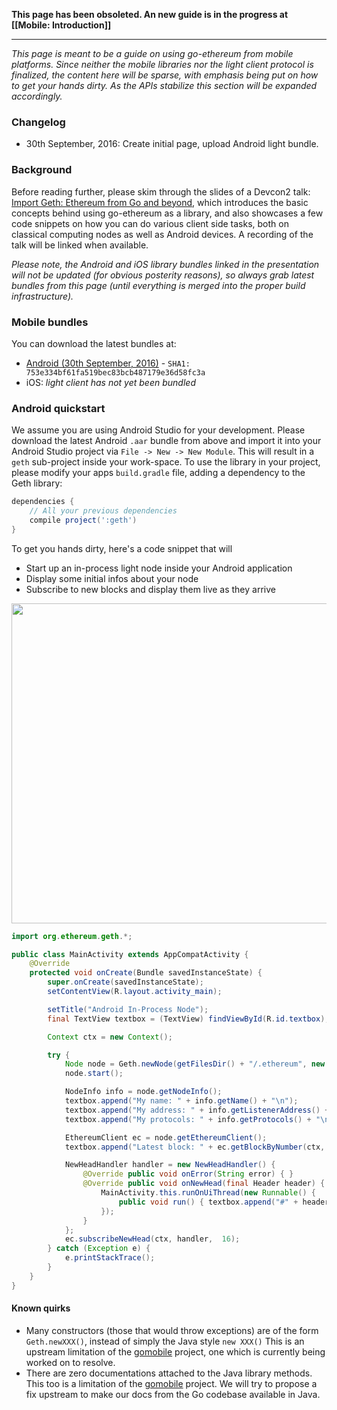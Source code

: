 **This page has been obsoleted. An new guide is in the progress at [[Mobile: Introduction]]**

---

*This page is meant to be a guide on using go-ethereum from mobile platforms. Since neither the mobile libraries nor the light client protocol is finalized, the content here will be sparse, with emphasis being put on how to get your hands dirty. As the APIs stabilize this section will be expanded accordingly.*

### Changelog

* 30th September, 2016: Create initial page, upload Android light bundle.

### Background

Before reading further, please skim through the slides of a Devcon2 talk: [Import Geth: Ethereum from Go and beyond](https://ethereum.karalabe.com/talks/2016-devcon.html), which introduces the basic concepts behind using go-ethereum as a library, and also showcases a few code snippets on how you can do various client side tasks, both on classical computing nodes as well as Android devices. A recording of the talk will be linked when available.

*Please note, the Android and iOS library bundles linked in the presentation will not be updated (for obvious posterity reasons), so always grab latest bundles from this page (until everything is merged into the proper build infrastructure).*

### Mobile bundles

You can download the latest bundles at:

 * [Android (30th September, 2016)](https://bintray.com/karalabe/ethereum/download_file?file_path=geth.aar) - `SHA1: 753e334bf61fa519bec83bcb487179e36d58fc3a`
 * iOS: *light client has not yet been bundled*

### Android quickstart

We assume you are using Android Studio for your development. Please download the latest Android `.aar` bundle from above and import it into your Android Studio project via `File -> New -> New Module`. This will result in a `geth` sub-project inside your work-space. To use the library in your project, please modify your apps `build.gradle` file, adding a dependency to the Geth library:

```gradle
dependencies {
    // All your previous dependencies
    compile project(':geth')
}
```

To get you hands dirty, here's a code snippet that will

* Start up an in-process light node inside your Android application
* Display some initial infos about your node
* Subscribe to new blocks and display them live as they arrive

<img src="http://i.imgur.com/LyTCCqg.png" width="512px" />

```java
import org.ethereum.geth.*;

public class MainActivity extends AppCompatActivity {
    @Override
    protected void onCreate(Bundle savedInstanceState) {
        super.onCreate(savedInstanceState);
        setContentView(R.layout.activity_main);

        setTitle("Android In-Process Node");
        final TextView textbox = (TextView) findViewById(R.id.textbox);

        Context ctx = new Context();

        try {
            Node node = Geth.newNode(getFilesDir() + "/.ethereum", new NodeConfig());
            node.start();

            NodeInfo info = node.getNodeInfo();
            textbox.append("My name: " + info.getName() + "\n");
            textbox.append("My address: " + info.getListenerAddress() + "\n");
            textbox.append("My protocols: " + info.getProtocols() + "\n\n");

            EthereumClient ec = node.getEthereumClient();
            textbox.append("Latest block: " + ec.getBlockByNumber(ctx, -1).getNumber() + ", syncing...\n");

            NewHeadHandler handler = new NewHeadHandler() {
                @Override public void onError(String error) { }
                @Override public void onNewHead(final Header header) {
                    MainActivity.this.runOnUiThread(new Runnable() {
                        public void run() { textbox.append("#" + header.getNumber() + ": " + header.getHash().getHex().substring(0, 10) + "…\n"); }
                    });
                }
            };
            ec.subscribeNewHead(ctx, handler,  16);
        } catch (Exception e) {
            e.printStackTrace();
        }
    }
}
```

#### Known quirks

 * Many constructors (those that would throw exceptions) are of the form `Geth.newXXX()`, instead of simply the Java style `new XXX()` This is an upstream limitation of the [gomobile](https://github.com/golang/mobile) project, one which is currently being worked on to resolve.
 * There are zero documentations attached to the Java library methods. This too is a limitation of the [gomobile](https://github.com/golang/mobile) project. We will try to propose a fix upstream to make our docs from the Go codebase available in Java.
